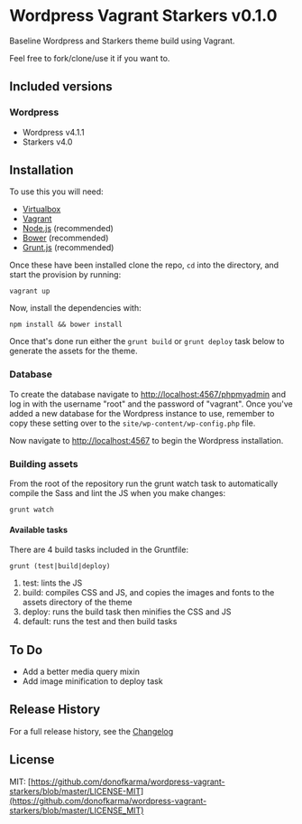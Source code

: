 Wordpress Vagrant Starkers v0.1.0
====================

Baseline Wordpress and Starkers theme build using Vagrant.

Feel free to fork/clone/use it if you want to.


Included versions
---------------------

### Wordpress
- Wordpress v4.1.1
- Starkers v4.0


Installation
---------------------

To use this you will need:
- [Virtualbox](https://www.virtualbox.org/)
- [Vagrant](https://www.vagrantup.com/)
- [Node.js](https://nodejs.org/) (recommended)
- [Bower](http://bower.io/) (recommended)
- [Grunt.js](http://gruntjs.com/) (recommended)

Once these have been installed clone the repo, `cd` into the directory, and start the provision by running:

```shell
vagrant up
```

Now, install the dependencies with:

```shell
npm install && bower install
```

Once that's done run either the `grunt build` or `grunt deploy` task below to generate the assets for the theme.


### Database

To create the database navigate to [http://localhost:4567/phpmyadmin](http://localhost:4567/phpmyadmin) and log in with the username "root" and the password of "vagrant". Once you've added a new database for the Wordpress instance to use, remember to copy these setting over to the `site/wp-content/wp-config.php` file.

Now navigate to [http://localhost:4567](http://localhost:4567) to begin the Wordpress installation.


### Building assets

From the root of the repository run the grunt watch task to automatically compile the Sass and lint the JS when you make changes:

```shell
grunt watch
```

#### Available tasks

There are 4 build tasks included in the Gruntfile:

```shell
grunt (test|build|deploy)
```

1. test: lints the JS
2. build: compiles CSS and JS, and copies the images and fonts to the assets directory of the theme
3. deploy: runs the build task then minifies the CSS and JS
4. default: runs the test and then build tasks


To Do
---------------------

- Add a better media query mixin
- Add image minification to deploy task


Release History
---------------------

For a full release history, see the [Changelog](https://github.com/donofkarma/wordpress-vagrant-starkers/blob/master/CHANGELOG.md)


License
---------------------

MIT: [https://github.com/donofkarma/wordpress-vagrant-starkers/blob/master/LICENSE-MIT](https://github.com/donofkarma/wordpress-vagrant-starkers/blob/master/LICENSE_MIT)
